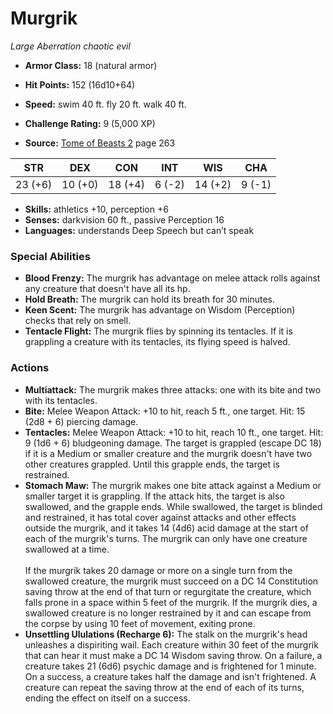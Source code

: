 # Murgrik

*Large* *Aberration* *chaotic evil*

- **Armor Class:** 18 (natural armor)
- **Hit Points:** 152 (16d10+64)
- **Speed:** swim 40 ft. fly 20 ft. walk 40 ft.

- **Challenge Rating:** 9 (5,000 XP)
- **Source:** [Tome of Beasts 2](https://koboldpress.com/kpstore/product/tome-of-beasts-2-for-5th-edition) page 263

| STR | DEX | CON | INT | WIS | CHA |
| --- | --- | --- | --- | --- | --- |
| 23 (+6) | 10 (+0) | 18 (+4) | 6 (-2) | 14 (+2) | 9 (-1) |

- **Skills:** athletics +10, perception +6
- **Senses:** darkvision 60 ft., passive Perception 16
- **Languages:** understands Deep Speech but can’t speak

### Special Abilities

- **Blood Frenzy:** The murgrik has advantage on melee attack rolls against any creature that doesn't have all its hp.
- **Hold Breath:** The murgrik can hold its breath for 30 minutes.
- **Keen Scent:** The murgrik has advantage on Wisdom (Perception) checks that rely on smell.
- **Tentacle Flight:** The murgrik flies by spinning its tentacles. If it is grappling a creature with its tentacles, its flying speed is halved.

### Actions

- **Multiattack:** The murgrik makes three attacks: one with its bite and two with its tentacles.
- **Bite:** Melee Weapon Attack: +10 to hit, reach 5 ft., one target. Hit: 15 (2d8 + 6) piercing damage.
- **Tentacles:** Melee Weapon Attack: +10 to hit, reach 10 ft., one target. Hit: 9 (1d6 + 6) bludgeoning damage. The target is grappled (escape DC 18) if it is a Medium or smaller creature and the murgrik doesn't have two other creatures grappled. Until this grapple ends, the target is restrained.
- **Stomach Maw:** The murgrik makes one bite attack against a Medium or smaller target it is grappling. If the attack hits, the target is also swallowed, and the grapple ends. While swallowed, the target is blinded and restrained, it has total cover against attacks and other effects outside the murgrik, and it takes 14 (4d6) acid damage at the start of each of the murgrik's turns. The murgrik can only have one creature swallowed at a time.<br><br>If the murgrik takes 20 damage or more on a single turn from the swallowed creature, the murgrik must succeed on a DC 14 Constitution saving throw at the end of that turn or regurgitate the creature, which falls prone in a space within 5 feet of the murgrik. If the murgrik dies, a swallowed creature is no longer restrained by it and can escape from the corpse by using 10 feet of movement, exiting prone.
- **Unsettling Ululations (Recharge 6):** The stalk on the murgrik's head unleashes a dispiriting wail. Each creature within 30 feet of the murgrik that can hear it must make a DC 14 Wisdom saving throw. On a failure, a creature takes 21 (6d6) psychic damage and is frightened for 1 minute. On a success, a creature takes half the damage and isn't frightened. A creature can repeat the saving throw at the end of each of its turns, ending the effect on itself on a success.


